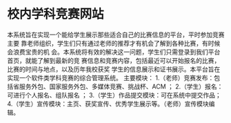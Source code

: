 # 校内学科竞赛网站
  本系统旨在实现一个能给学生展示那些适合自己的比赛信息的平台，平时参加竞赛主要 靠老师组织，学生们只有通过老师的推荐才有机会了解到各种比赛，有时候会浪费宝贵的机 会。本系统将有效的解决这一问题，学生们只需登录到我们平台首页，就能了解到最新的竞 赛信息和竞赛内容，包括最近可以开始报名的比赛，比赛的时间与地点，以及历年我校获奖 学生的信息展示和证书展示。本平台旨在实现一个软件类学科竞赛的综合管理系统。
  主要模块： 
  1.（老师）竞赛发布：包括省服务外包、国家服务外包、多媒体竞赛、挑战杯、ACM ； 
  2.（学生）报名：可进行个人报名、组队报名 ； 
  3.（学生）作品提交模块：可在系统中提交作品； 
  4.（学生）宣传模块：主页、获奖宣传、优秀学生展示等。（老师）宣传模块编辑。
